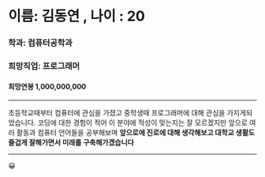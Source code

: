 <!-- Heading -->
# 이름: 김동연 , 나이 : 20
### 학과: 컴퓨터공학과
### 희망직업: 프로그래머
#### 희망연봉 1,000,000,000
___
초등학교때부터 컴퓨터에 관심을 가졌고 중학생때 프로그래머에 대해 관심을 가지게되었습니다. 
코딩에 대한 경험이 적어 이 분야에 적성이 맞는지는 잘 모르겠지만 
앞으로 여러 활동과 컴퓨터 언어들을 공부해보며 **앞으로에 진로에 대해 생각해보고 
대학교 생활도 즐겁게 잘해가면서 미래를 구축해가겠습니다**
___
😀
